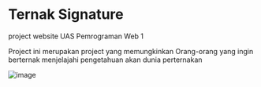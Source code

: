 # Ternak Signature
project website UAS Pemrograman Web 1

Project ini merupakan project yang memungkinkan Orang-orang yang ingin berternak menjelajahi pengetahuan akan dunia perternakan 

![image](https://user-images.githubusercontent.com/114367421/206183817-dde966df-4162-4fe8-85ce-4d24edef2af9.png)

